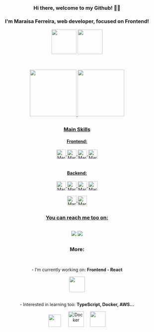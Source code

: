 <div align="center">
  <h3>Hi there, welcome to my Github! 👋🏻</h3>
  <h3>I'm Maraísa Ferreira, web developer, focused on Frontend!</h3> 
  <img height="80px" src="https://icongr.am/devicon/react-original.svg?size=128&color=currentColor">
  <img height="80px" src="https://icongr.am/devicon/nodejs-original.svg?size=128&color=currentColor">
</div>
  
##
<br>
<div align="center">
  <a href="https://github.com/maraisaferreira">
  <img height="150em" src="https://github-profile-summary-cards.vercel.app/api/cards/profile-details?username=maraisaferreira&theme=tokyonight"/> 
  <img height="150em" src="http://github-profile-summary-cards.vercel.app/api/cards/repos-per-language?username=maraisaferreira&theme=tokyonight"/>
</div>

##
<div align="center" style="display: inline_block">
  <h3>Main Skills</h3>
  <h4>Frontend:</h4>
  <div>
    <img align="center" alt="MaraisaFerreira-React" height="30" src="https://img.shields.io/badge/React-2f3e61?style=for-the-badge&logo=react&logoColor=61DAFB">
    <img align="center" alt="MaraisaFerreira-HTML" height="30" src="https://img.shields.io/badge/HTML5-E34F26?style=for-the-badge&logo=html5&logoColor=white">
    <img align="center" alt="MaraisaFerreira-CSS" height="30" src="https://img.shields.io/badge/CSS3-1572B6?style=for-the-badge&logo=css3&logoColor=white">
    <img align="center" alt="MaraisaFerreira-JS" height="30" src="https://img.shields.io/badge/JavaScript-80878F?style=for-the-badge&logo=javascript&logoColor=F0DB4F">
  </div>
    <br>
  <h4>Backend:</h4>
   <div>
     <img align="center" alt="MaraisaFerreira-Node" height="30" src="https://img.shields.io/badge/Node.js-43853D?style=for-the-badge&logo=node.js&logoColor=white" />
    <img align="center" alt="MaraisaFerreira-MySQL" height="30" src="https://img.shields.io/badge/MySQL-0b89bf?style=for-the-badge&logo=mysql&logoColor=white">
    <img align="center" alt="MaraisaFerreira-MySQL" height="30" src="https://img.shields.io/badge/MongoDB-%234ea94b.svg?style=for-the-badge&logo=mongodb&logoColor=white">
     <img align="center" alt="MaraisaFerreira-MySQL" height="30" src="https://img.shields.io/badge/Express.js-404D59?style=for-the-badge">
    <br><br>
    <img align="center" alt="MaraisaFerreira-MySQL" height="30" src="https://img.shields.io/badge/Python-4B8BBE?style=for-the-badge&logo=python&logoColor=FFD43B">
    <img align="center" alt="MaraisaFerreira-Django" height="30"  src="https://img.shields.io/badge/Django-0C6141?style=for-the-badge&logo=django&logoColor=green" >
  </div>
</div>
  
##

<div align="center">
  <h3> You can reach me too on: </h3>
    <br>
   <a href="https://www.linkedin.com/in/maraisaferreira" target="_blank"><img src="https://img.shields.io/badge/-LinkedIn-%230077B5?style=for-the-badge&logo=linkedin&logoColor=white" target="_blank"></a> 
   <a href = "mailto:ferreira.maraisacristina@gmail.com" target="_blank"><img src="https://img.shields.io/badge/Gmail-D14836?style=for-the-badge&logo=gmail&logoColor=white" target="_blank"></a> 
</div>
  
##

<div align="center">
  <h3>More:</h3>
    <br>
  <p>- I’m currently working on: <strong>Frontend - React</strong></p>
  <img height="50px" src="https://icongr.am/devicon/react-original.svg?size=128&color=currentColor">
  <br><br>
  <p>- Interested in learning too: <strong>TypeScript, Docker, AWS...</strong></p>
  <img height="40px" src="https://icongr.am/devicon/typescript-original.svg?size=128&color=currentColor">
  <span>&nbsp;&nbsp;&nbsp;&nbsp;</span>
  <img height="50px" src="https://icongr.am/devicon/docker-original.svg?size=128&color=currentColor" alt='Docker'>
  <span>&nbsp;&nbsp;&nbsp;</span>
  <img height="50px" src="https://icongr.am/devicon/amazonwebservices-original.svg?size=128&color=currentColor"> 
  
</div>


